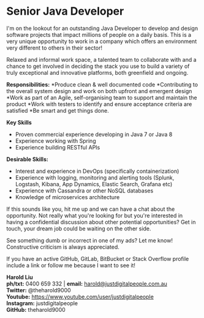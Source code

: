 # Senior Java Developer

I'm on the lookout for an outstanding Java Developer to develop and design software projects that impact millions of people on a daily basis. This is a very unique opportunity to work in a company which offers an environment very different to others in their sector! 

Relaxed and informal work space, a talented team to collaborate with and a chance to get involved in deciding the stack you use to build a variety of truly exceptional and innovative platforms, both greenfield and ongoing.

**Responsibilities:**
*Produce clean & well documented code
*Contributing to the overall system design and work on both upfront and emergent design
*Work as part of an Agile, self-organising team to support and maintain the product
*Work with testers to identify and ensure acceptance criteria are satisfied
*Be smart and get things done. 
    
**Key Skills**
* Proven commercial experience developing in Java 7 or Java 8
* Experience working with Spring
* Experience building RESTful APIs

**Desirable Skills:**
* Interest and experience in DevOps (specifically containerization)
* Experience with logging, monitoring and alerting tools (Splunk, Logstash, Kibana, App Dynamics, Elastic Search, Grafana etc)
* Experience with Cassandra or other NoSQL databases
* Knowledge of microservices architecture

If this sounds like you, hit me up and we can have a chat about the opportunity. Not really what you're looking for but you're interested in having a confidential discussion about other potential opportunities? Get in touch, your dream job could be waiting on the other side.

See something dumb or incorrect in one of my ads? Let me know! Constructive criticism is always appreciated.

If you have an active GitHub, GitLab, BitBucket or Stack Overflow profile include a link or follow me because I want to see it!

**Harold Liu**</br>
**ph/txt:** 0400 659 332 | **email:** harold@justdigitalpeople.com.au</br>
**Twitter:** @theharold9000</br>
**Youtube:** https://www.youtube.com/user/justdigitalpeople</br>
**Instagram:** justdigitalpeople</br>
**GitHub:** theharold9000</br>